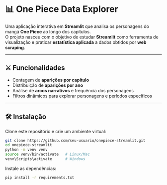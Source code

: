 # 📊 One Piece Data Explorer

Uma aplicação interativa em **Streamlit** que analisa os personagens do mangá **One Piece** ao longo dos capítulos.  
O projeto nasceu com o objetivo de estudar **Streamlit** como ferramenta de visualização e praticar **estatística aplicada** a dados obtidos por **web scraping**.

---

## ⚔️ Funcionalidades

- Contagem de **aparições por capítulo**
- Distribuição de **aparições por ano**
- Análise de **arcos narrativos** e frequência dos personagens
- Filtros dinâmicos para explorar personagens e períodos específicos

---

## 🛠️ Instalação

Clone este repositório e crie um ambiente virtual:

```bash
git clone https://github.com/seu-usuario/onepiece-streamlit.git
cd onepiece-streamlit
python -m venv venv
source venv/bin/activate   # Linux/Mac
venv\Scripts\activate      # Windows
```

Instale as dependências:

```bash
pip install -r requirements.txt
```